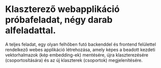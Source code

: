 # Klaszterező webapplikáció próbafeladat, négy darab alfeladattal.  
  
A teljes feladat, egy olyan felhőben futó backenddel és frontend felülettel rendelkező webes applikáció létrehozása, amely képes a beadott kezdeti vektorhalmazok (kép embedding-ek) mentésére, újra klaszterezésére (csoportosítására) és az új klaszterek (csoportok) megjelenítésére.
